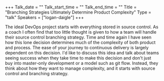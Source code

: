+++
Talk_date = ""
Talk_start_time = ""
Talk_end_time = ""
Title = "Branching Strategies Ultimately Determine Product Complexity"
Type = "talk"
Speakers = ["logan-daigle"]
+++

The ideal DevOps project starts with everything stored in source control. As a coach I often find that too little thought is given to how a team will handle their source control branching strategy. Time and time again I have seen how this lone decision determines much of the complexity of both product and process. The ease of your journey to continuous delivery is largely dependent on this decision. I'd like to discuss this idea and talk about teams seeing success when they take time to make this decision and don't just buy into master-only development or a model such as git flow. Instead, they think about how they want to manage complexity, and it starts with source control and branching strategy.
